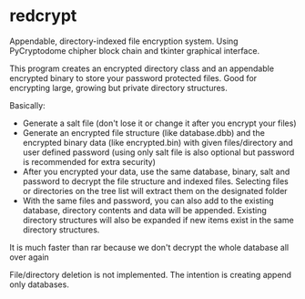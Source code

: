 # redcrypt

Appendable, directory-indexed file encryption system. Using PyCryptodome chipher block chain and tkinter graphical interface.

This program creates an encrypted directory class and an appendable encrypted binary to store your password protected files. Good for encrypting large, growing but private directory structures.

Basically:
* Generate a salt file (don't lose it or change it after you encrypt your files)
* Generate an encrypted file structure (like database.dbb) and the encrypted binary data (like encrypted.bin) with given files/directory and user defined password (using only salt file is also optional but password is recommended for extra security)
* After you encrypted your data, use the same database, binary, salt and password to decrypt the file structure and indexed files. Selecting files or directories on the tree list will extract them on the designated folder
* With the same files and password, you can also add to the existing database, directory contents and data will be appended. Existing directory structures will also be expanded if new items exist in the same directory structures.

It is much faster than rar because we don't decrypt the whole database all over again

File/directory deletion is not implemented. The intention is creating append only databases.
